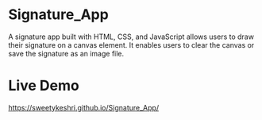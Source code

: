 # Signature_App
A signature app built with HTML, CSS, and JavaScript allows users to draw their signature on a canvas element. It enables users to clear the canvas or save the signature as an image file.

# Live Demo 
https://sweetykeshri.github.io/Signature_App/
